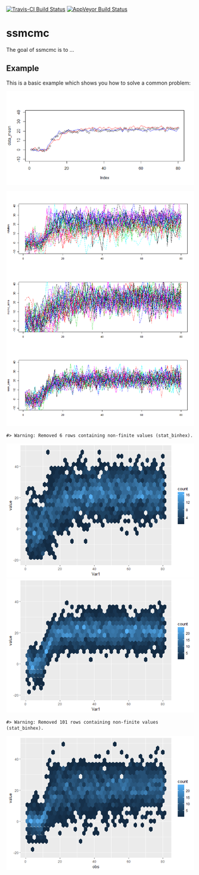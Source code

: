 <!-- README.md is generated from README.Rmd. Please edit that file -->
[![Travis-CI Build Status](https://travis-ci.org/aforren1/ssmcmc.svg?branch=master)](https://travis-ci.org/aforren1/ssmcmc) [![AppVeyor Build Status](https://ci.appveyor.com/api/projects/status/github/aforren1/ssmcmc?branch=master&svg=true)](https://ci.appveyor.com/project/aforren1/ssmcmc)

ssmcmc
======

The goal of ssmcmc is to ...

Example
-------

This is a basic example which shows you how to solve a common problem:

![](readme-figs/README-plot1-1.png)

![](readme-figs/README-plot2-1.png)

    #> Warning: Removed 6 rows containing non-finite values (stat_binhex).

![](readme-figs/README-unnamed-chunk-2-1.png)![](readme-figs/README-unnamed-chunk-2-2.png)

    #> Warning: Removed 101 rows containing non-finite values (stat_binhex).

![](readme-figs/README-unnamed-chunk-2-3.png)
